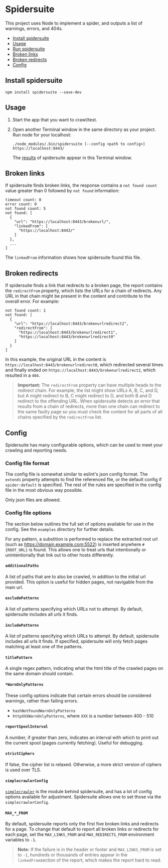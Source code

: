 # Spidersuite

This project uses Node to implement a spider, and outputs a list of warnings, errors, and 404s.

* [Install spidersuite](#install-spidersuite)
* [Usage](#usage)
* [Run spidersuite](#run-spidersuite)
* [Broken links](#broken-links)
* [Broken redirects](#broken-redirects)
* [Config](#config)

## Install spidersuite

```
npm install spidersuite --save-dev
```

## Usage

1. Start the app that you want to crawl/test.

1. Open another Terminal window in the same directory as your project.
    Run node for your localhost:
    ```
    ./node_modules/.bin/spidersuite [--config <path to config>] https://localhost:8443/
    ```

    The [results](#broken-links) of spidersuite appear in this Terminal window.

## Broken links

If spidersuite finds broken links, the response contains a `not found count` value greater than 0 followed by `not found` information:

```
timeout count: 0
error count: 0
not found count: 5
not found: [
  {
    "url": "https://localhost:8443/brokenurl/",
    "linkedFrom": [
      "https://localhost:8443/"
    ]
  },
  ...
]
```

The `linkedFrom` information shows how spidersuite found this file.

## Broken redirects

If spidersuite finds a link that redirects to a broken page, the report contains the `redirectFrom` property, which lists the URLs for a chain of redirects. Any URL in that chain might be present in the content and contribute to the overall error. For example:

```
not found count: 1
not found: [
  {
    "url": "https://localhost:8443/brokenurlredirect2",
    "redirectFrom": [
      "https://localhost:8443/brokenurlredirect1",
      "https://localhost:8443/brokenurlredirect0"
    ]
  }
]
```

In this example, the original URL in the content is `https://localhost:8443/brokenurlredirect0`, which redirected several times and finally ended on `https://localhost:8443/brokenurlredirect2`, which resulted in a `404`.

> **Important:** The `redirectFrom` property can have multiple heads to the redirect chain. For example, the list might show URLs A, B, C, and D, but A might redirect to B, C might redirect to D, and both B and D redirect to the offending URL. When spidersuite detects an error that results from a chain of redirects, more than one chain can redirect to the same faulty page so you must check the content for all parts of all chains specified by the `redirectFrom` list.

## Config

Spidersuite has many configurable options, which can be used to meet your crawling and reporting needs.

### Config file format

The config file is somewhat similar to eslint's json config format.  The `extends` property attempts to find the referenced file, or the default config if `spider:default` is specified.  The rest of the rules are specified in the config file in the most obvious way possible.

Only json files are allowed.

### Config file options

The section below outlines the full set of options available for use in the config.  See the `examples` directory for further details.

For any pattern, a substition is performed to replace the extracted root url (such as https://domain.example.com:5522) is inserted anywhere `#{ROOT_URL}` is found.  This allows one to treat urls that intentionally or unintentionally that link out to other hosts differently.

#### `additionalPaths`  

A list of paths that are to also be crawled, in addition to the initial url provided.  This option is useful for hidden pages, not navigable from the main url.

#### `excludePatterns`

A list of patterns specifying which URLs not to attempt.  By default, spidersuite includes all urls it finds.

#### `includePatterns`

A list of patterns specifying which URLs to attempt.  By default, spidersuite includes all urls it finds.  If specified, spidersuite will only fetch pages matching at least one of the patterns.

#### `titlePattern`

A single regex pattern, indicating what the html title of the crawled pages on the same domain should contain.

#### `*WarnOnlyPatterns`

These config options indicate that certain errors should be considered warnings, rather than failing errors.

* `hashNotFoundWarnOnlyPatterns`
* `httpXXXWarnOnlyPatterns`, where `XXX` is a number between 400 - 510

#### `reportSpoolInterval`

A number, if greater than zero, indicates an interval with which to print out the current spool (pages currently fetching).  Useful for debugging.

#### `strictCiphers`

If false, the cipher list is relaxed.  Otherwise, a more strict version of ciphers is used over TLS.

#### `simplecrawlerConfig`

[`simplecrawler`](https://www.npmjs.com/package/simplecrawler) is the module behind spidersuite, and has a lot of config options available for adjustment.  Spidersuite allows one to set those via the `simplecrawlerConfig`.

#### `MAX_*_FROM`
By default, spidersuite reports only the first five broken links and redirects for a page. To change that default to report all broken links or redirects for each page, set the `MAX_LINKS_FROM` and `MAX_REDIRECTS_FROM` environment variables to `-1`. 

> **Note:** If the failure is in the header or footer and `MAX_LINKS_FROM` is set to `-1`, hundreds or thousands of entries appear in the `linkedFrom`section of the report, which makes the report hard to read.
